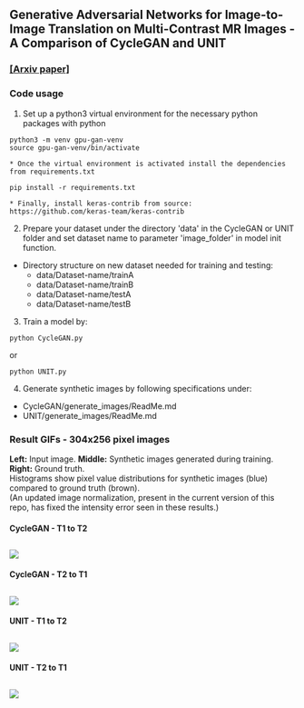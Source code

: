 

## Generative Adversarial Networks for Image-to-Image Translation on Multi-Contrast MR Images - A Comparison of CycleGAN and UNIT  

### [[Arxiv paper]](https://arxiv.org/abs/1806.07777)  


### Code usage  
1. Set up a python3 virtual environment for the necessary python packages with python
```
python3 -m venv gpu-gan-venv
source gpu-gan-venv/bin/activate
```
    * Once the virtual environment is activated install the dependencies from requirements.txt
```
pip install -r requirements.txt
```
    * Finally, install keras-contrib from source: https://github.com/keras-team/keras-contrib

2. Prepare your dataset under the directory 'data' in the CycleGAN or UNIT folder and
set dataset name to parameter 'image_folder' in model init function.
  * Directory structure on new dataset needed for training and testing:
    * data/Dataset-name/trainA
    * data/Dataset-name/trainB
    * data/Dataset-name/testA
    * data/Dataset-name/testB  

3. Train a model by:
```
python CycleGAN.py
```
or
```
python UNIT.py
```  

4. Generate synthetic images by following specifications under:
  * CycleGAN/generate_images/ReadMe.md
  * UNIT/generate_images/ReadMe.md

### Result GIFs - 304x256 pixel images  
**Left:** Input image. **Middle:** Synthetic images generated during training. **Right:** Ground truth.  
Histograms show pixel value distributions for synthetic images (blue) compared to ground truth (brown).<br/>(An updated image normalization, present in the current version of this repo, has fixed the intensity error seen in these results.) 


#### CycleGAN - T1 to T2
![](./ReadMe/gifs/CycleGAN_T2_hist.gif?)
---


#### CycleGAN - T2 to T1
![](./ReadMe/gifs/CycleGAN_T1_hist.gif)
---


#### UNIT - T1 to T2
![](./ReadMe/gifs/UNIT_T2_hist.gif)
---


#### UNIT - T2 to T1
![](./ReadMe/gifs/UNIT_T1_hist.gif)
---
